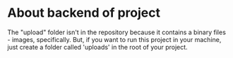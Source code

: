 # About backend of project

The "upload" folder isn't in the repository because it contains a binary files - images, specifically.
But, if you want to run this project in your machine, just create a folder called 'uploads' in the root
of your project.